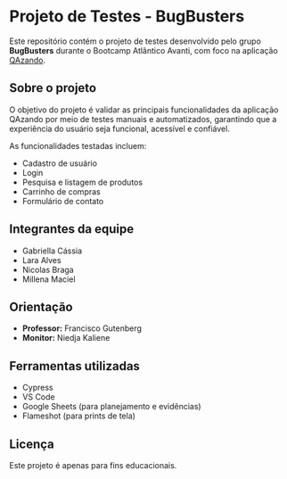 # Projeto de Testes - BugBusters

Este repositório contém o projeto de testes desenvolvido pelo grupo **BugBusters** durante o Bootcamp Atlântico Avanti, com foco na aplicação [QAzando](https://automationpratice.com.br/).

## Sobre o projeto

O objetivo do projeto é validar as principais funcionalidades da aplicação QAzando por meio de testes manuais e automatizados, garantindo que a experiência do usuário seja funcional, acessível e confiável.

As funcionalidades testadas incluem:

- Cadastro de usuário
- Login
- Pesquisa e listagem de produtos
- Carrinho de compras
- Formulário de contato

## Integrantes da equipe

- Gabriella Cássia
- Lara Alves
- Nicolas Braga
- Millena Maciel

## Orientação

- **Professor:** Francisco Gutenberg  
- **Monitor:** Niedja Kaliene

## Ferramentas utilizadas

- Cypress
- VS Code
- Google Sheets (para planejamento e evidências)
- Flameshot (para prints de tela)

## Licença

Este projeto é apenas para fins educacionais.